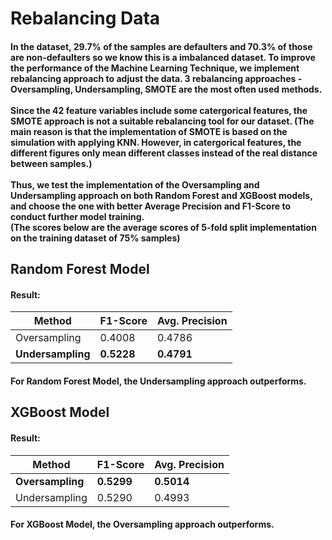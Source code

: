 # Rebalancing Data
#### In the dataset, 29.7% of the samples are defaulters and 70.3% of those are non-defaulters so we know this is a imbalanced dataset. To improve the performance of the Machine Learning Technique, we implement rebalancing approach to adjust the data. 3 rebalancing approaches - Oversampling, Undersampling, SMOTE are the most often used methods. <br><br> Since the 42 feature variables include some catergorical features, the SMOTE approach is not a suitable rebalancing tool for our dataset. (The main reason is that the implementation of SMOTE is based on the simulation with applying KNN. However, in catergorical features, the different figures only mean different classes instead of the real distance between samples.) <br><br> Thus, we test the implementation of the Oversampling and Undersampling approach on both Random Forest and XGBoost models, and choose the one with better Average Precision and F1-Score to conduct further model training. <br> (The scores below are the average scores of 5-fold split implementation on the training dataset of 75% samples)

## Random Forest Model
#### Result: 
| Method        | F1-Score | Avg. Precision |
|---------------|----------|----------------|
| Oversampling  | 0.4008   | 0.4786         |
| **Undersampling** | **0.5228**   | **0.4791**         |
#### For Random Forest Model, the Undersampling approach outperforms.

## XGBoost Model
#### Result: 
| Method        | F1-Score | Avg. Precision |
|---------------|----------|----------------|
| **Oversampling**  |**0.5299**| **0.5014**     |
| Undersampling | 0.5290   | 0.4993         |
#### For XGBoost Model, the Oversampling approach outperforms.

